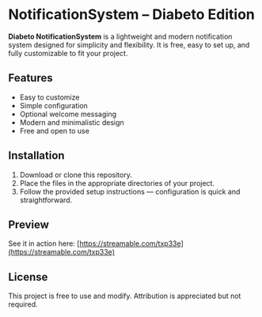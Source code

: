 # NotificationSystem – Diabeto Edition

**Diabeto NotificationSystem** is a lightweight and modern notification system designed for simplicity and flexibility. It is free, easy to set up, and fully customizable to fit your project.

## Features

* Easy to customize
* Simple configuration
* Optional welcome messaging
* Modern and minimalistic design
* Free and open to use

## Installation

1. Download or clone this repository.
2. Place the files in the appropriate directories of your project.
3. Follow the provided setup instructions — configuration is quick and straightforward.

## Preview

See it in action here:
[https://streamable.com/txp33e](https://streamable.com/txp33e)

## License

This project is free to use and modify. Attribution is appreciated but not required.


